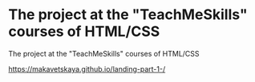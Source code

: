 # The project at the "TeachMeSkills" courses of HTML/CSS
The project at the "TeachMeSkills" courses of HTML/CSS

https://makavetskaya.github.io/landing-part-1-/



